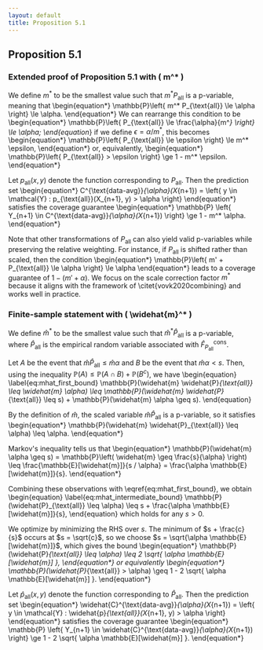 ```yaml
---
layout: default
title: Proposition 5.1
---
```


## Proposition 5.1

### Extended proof of Proposition 5.1 with \( m^* \)

We define $m^*$ to be the smallest value such that $m^* P_{\text{all}}$ is a p-variable, meaning that
\begin{equation*}
\mathbb{P}\left\{ m^* P_{\text{all}} \le \alpha \right\} \le \alpha.
\end{equation*}
We can rearrange this condition to be
\begin{equation*}
\mathbb{P}\left\{ P_{\text{all}} \le \frac{\alpha}{m^*} \right\} \le \alpha;
\end{equation*}
if we define $\epsilon = \alpha / m^*$, this becomes
\begin{equation*}
\mathbb{P}\left\{ P_{\text{all}} \le \epsilon \right\} \le m^* \epsilon,
\end{equation*}
or, equivalently,
\begin{equation*}
\mathbb{P}\left\{ P_{\text{all}} > \epsilon \right\} \ge 1 - m^* \epsilon.
\end{equation*}

Let $p_{\text{all}}(x, y)$ denote the function corresponding to $P_{\text{all}}$. Then the prediction set
\begin{equation*}
C^{\text{data-avg}}_{\alpha}(X_{n+1}) = \left\{ y \in \mathcal{Y} : p_{\text{all}}(X_{n+1}, y) > \alpha \right\}
\end{equation*}
satisfies the coverage guarantee
\begin{equation*}
\mathbb{P} \left\{ Y_{n+1} \in C^{\text{data-avg}}_{\alpha}(X_{n+1}) \right\} \ge 1 - m^* \alpha.
\end{equation*}

Note that other transformations of $P_{\text{all}}$ can also yield valid p-variables while preserving the relative weighting. For instance, if $P_{\text{all}}$ is shifted rather than scaled, then the condition
\begin{equation*}
\mathbb{P}\left\{ m' + P_{\text{all}} \le \alpha \right\} \le \alpha
\end{equation*}
leads to a coverage guarantee of $1 - (m' + \alpha)$. We focus on the scale correction factor $m^*$ because it aligns with the framework of \citet{vovk2020combining} and works well in practice.

### Finite-sample statement with \( \widehat{m}^* \)

We define $\widehat{m}^*$ to be the smallest value such that $\widehat{m}^* \widehat{P}_{\text{all}}$ is a p-variable, where $\widehat{P}_{\text{all}}$ is the empirical random variable associated with $\widehat{F}^{\text{cons}}_{P_{\text{all}}}$.

Let $A$ be the event that $\widehat{m} \widehat{P}_{\text{all}} \leq \widehat{m} \alpha$ and $B$ be the event that $\widehat{m} \alpha < s$. Then, using the inequality $\mathbb{P}(A) \leq \mathbb{P}(A \cap B) + \mathbb{P}(B^c)$, we have
\begin{equation} \label{eq:mhat_first_bound}
\mathbb{P}(\widehat{m} \widehat{P}_{\text{all}} \leq \widehat{m} \alpha) \leq \mathbb{P}(\widehat{m} \widehat{P}_{\text{all}} \leq s) + \mathbb{P}(\widehat{m} \alpha \geq s).
\end{equation}

By the definition of $\widehat{m}$, the scaled variable $\widehat{m} \widehat{P}_{\text{all}}$ is a p-variable, so it satisfies
\begin{equation*}
\mathbb{P}(\widehat{m} \widehat{P}_{\text{all}} \leq \alpha) \leq \alpha.
\end{equation*}

Markov's inequality tells us that
\begin{equation*}
\mathbb{P}(\widehat{m} \alpha \geq s) = \mathbb{P}\left( \widehat{m} \geq \frac{s}{\alpha} \right) \leq \frac{\mathbb{E}[\widehat{m}]}{s / \alpha} = \frac{\alpha \mathbb{E}[\widehat{m}]}{s}.
\end{equation*}

Combining these observations with \eqref{eq:mhat_first_bound}, we obtain
\begin{equation} \label{eq:mhat_intermediate_bound}
\mathbb{P}(\widehat{P}_{\text{all}} \leq \alpha) \leq s + \frac{\alpha \mathbb{E}[\widehat{m}]}{s},
\end{equation}
which holds for any $s > 0$.

We optimize by minimizing the RHS over $s$. The minimum of $s + \frac{c}{s}$ occurs at $s = \sqrt{c}$, so we choose $s = \sqrt{\alpha \mathbb{E}[\widehat{m}]}$, which gives the bound
\begin{equation*}
\mathbb{P}(\widehat{P}_{\text{all}} \leq \alpha) \leq 2 \sqrt{ \alpha \mathbb{E}[\widehat{m}] },
\end{equation*}
or equivalently
\begin{equation*}
\mathbb{P}(\widehat{P}_{\text{all}} > \alpha) \geq 1 - 2 \sqrt{ \alpha \mathbb{E}[\widehat{m}] }.
\end{equation*}

Let $\widehat{p}_{\text{all}}(x, y)$ denote the function corresponding to $\widehat{P}_{\text{all}}$. Then the prediction set
\begin{equation*}
\widehat{C}^{\text{data-avg}}_{\alpha}(X_{n+1}) = \left\{ y \in \mathcal{Y} : \widehat{p}_{\text{all}}(X_{n+1}, y) > \alpha \right\}
\end{equation*}
satisfies the coverage guarantee
\begin{equation*}
\mathbb{P} \left\{ Y_{n+1} \in \widehat{C}^{\text{data-avg}}_{\alpha}(X_{n+1}) \right\} \ge 1 - 2 \sqrt{ \alpha \mathbb{E}[\widehat{m}] }.
\end{equation*}